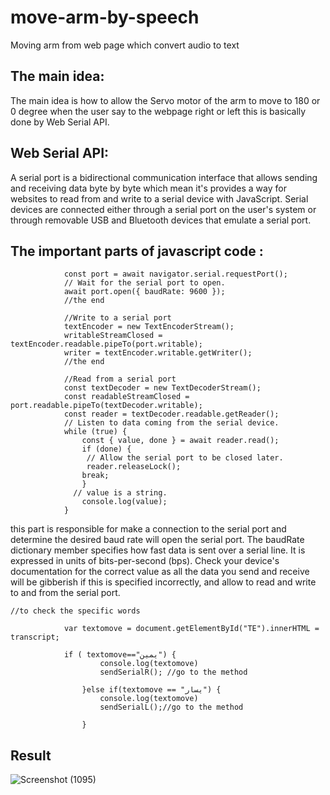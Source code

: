# move-arm-by-speech
Moving arm from web page which convert audio to text

## The main idea:
The main idea is how to allow the Servo motor of the arm to move to 180 or 0 degree when the
user say to the webpage right or left this is basically done by Web Serial API.
## Web Serial API:
A serial port is a bidirectional communication interface that allows sending and receiving data byte by byte which mean it's provides a way for websites to read from and write to a serial device with JavaScript. Serial devices are connected either through a serial port on the user's system or through removable USB and Bluetooth devices that emulate a serial port.

## The important parts of javascript code :
```// Prompt user to select any serial port.
            const port = await navigator.serial.requestPort();
			// Wait for the serial port to open.
            await port.open({ baudRate: 9600 }); 
			//the end
			
			//Write to a serial port 
			textEncoder = new TextEncoderStream();
            writableStreamClosed = textEncoder.readable.pipeTo(port.writable);
            writer = textEncoder.writable.getWriter();
			//the end
		
		    //Read from a serial port
	        const textDecoder = new TextDecoderStream();
            const readableStreamClosed = port.readable.pipeTo(textDecoder.writable);
            const reader = textDecoder.readable.getReader();
            // Listen to data coming from the serial device.
            while (true) {
                const { value, done } = await reader.read();
                if (done) {
                 // Allow the serial port to be closed later.
                 reader.releaseLock();
                break;
                }
              // value is a string.
                console.log(value);
            }
```
this part is responsible for make a connection to the serial port and determine the desired baud rate will open the serial port. The baudRate dictionary member specifies how fast data is sent over a serial line. It is expressed in units of bits-per-second (bps). Check your device's documentation for the correct value as all the data you send and receive will be gibberish if this is specified incorrectly,
and allow to read and write to and from the serial port.
```
//to check the specific words

			var textomove = document.getElementById("TE").innerHTML = transcript;
			
			if ( textomove=="يمين") {
                    console.log(textomove)
                    sendSerialR(); //go to the method

                }else if(textomove == "يسار") {
                    console.log(textomove)
                    sendSerialL();//go to the method

                }
```
## Result
![Screenshot (1095)](https://user-images.githubusercontent.com/108452991/183269257-7c4eba76-0066-4d02-986d-2cf701929581.png)




